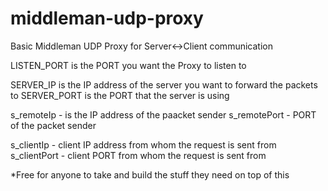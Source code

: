 # middleman-udp-proxy
Basic Middleman UDP Proxy for Server&lt;->Client communication

LISTEN_PORT is the PORT you want the Proxy to listen to

SERVER_IP is the IP address of the server you want to forward the packets to
SERVER_PORT is the PORT that the server is using

s_remoteIp - is the IP address of the paacket sender
s_remotePort - PORT of the packet sender

s_clientIp - client IP address from whom the request is sent from
s_clientPort - client PORT from whom the request is sent from

*Free for anyone to take and build the stuff they need on top of this
